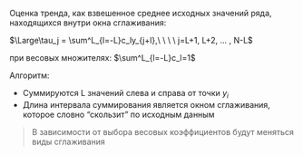 
Оценка тренда, как взвешенное среднее исходных значений ряда, находящихся внутри окна сглаживания:

$\Large\tau_j = \sum^L_{l=-L}c_ly_{j+l},\ \ \ \ j=L+1, L+2, ... , N-L$

при весовых множителях: $\sum^L_{l=-L}c_l=1$

Алгоритм:

- Суммируются L значений слева и справа от точки $y_i$
- Длина интервала суммирования является окном сглаживания, которое словно “скользит” по исходным данным

> В зависимости от выбора весовых коэффициентов будут меняться виды сглаживания